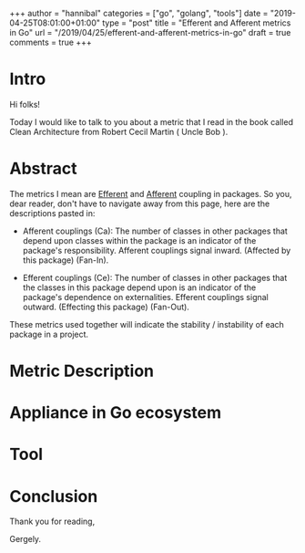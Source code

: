 +++
author = "hannibal"
categories = ["go", "golang", "tools"]
date = "2019-04-25T08:01:00+01:00"
type = "post"
title = "Efferent and Afferent metrics in Go"
url = "/2019/04/25/efferent-and-afferent-metrics-in-go"
draft = true
comments = true
+++

# Intro

Hi folks!

Today I would like to talk to you about a metric that I read in the book called Clean Architecture from Robert Cecil Martin ( Uncle Bob ).

# Abstract

The metrics I mean are [Efferent](https://en.wikipedia.org/wiki/Software_package_metrics) and [Afferent](https://en.wikipedia.org/wiki/Software_package_metrics) coupling in packages. So you, dear reader, don't have to navigate away from this page, here are the descriptions pasted in:

- Afferent couplings (Ca): The number of classes in other packages that depend upon classes within the package is an indicator of the package's responsibility. Afferent couplings signal inward. (Affected by this package) (Fan-In).

- Efferent couplings (Ce): The number of classes in other packages that the classes in this package depend upon is an indicator of the package's dependence on externalities. Efferent couplings signal outward. (Effecting this package) (Fan-Out).

These metrics used together will indicate the stability / instability of each package in a project.

# Metric Description

# Appliance in Go ecosystem

# Tool

# Conclusion

Thank you for reading,

Gergely.
